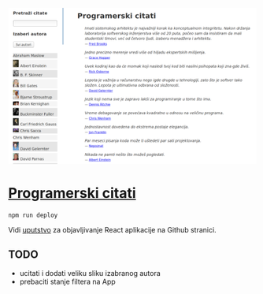 [![](screen.png)](https://mudroljub.github.io/programerski-citati/)

# [Programerski citati](https://mudroljub.github.io/programerski-citati/)

```
npm run deploy
```

Vidi [uputstvo](https://github.com/facebookincubator/create-react-app/blob/master/packages/react-scripts/template/README.md#github-pages) za objavljivanje React aplikacije na Github stranici.

## TODO

- ucitati i dodati veliku sliku izabranog autora
- prebaciti stanje filtera na App
